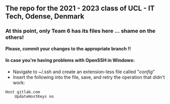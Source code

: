 ## The repo for the 2021 - 2023 class of UCL - IT Tech, Odense, Denmark

### At this point, only Team 6 has its files here ... shame on the others!

**Please, commit your changes to the appropriate branch !!**

#### In case you're having problems with OpenSSH in Windows:
- Navigate to ~/.ssh and create an extension-less file called "_config_"
- Insert the following into the file, save, and retry the operation that didn't work:
```
Host gitlab.com
	UpdateHostKeys no
```
